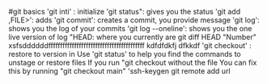 #git basics
'git inti' : initialize
'git status": gives you the status
'git add ,FILE>': adds <File>
'git commit': creates a commit, you provide message
'git log': shows you the log of your commits
'git log --oneline': shows you the one live version of log
"HEAD: where you currently are 
git diff HEAD "Number"
xsfsddddddfffffffffffffffffffffffffffffffffffffffff
kdfdfdkfj
dfkkdf
'git checkout' <HASH> <FILE>: restore <FIle> to version in <HASH>
Use 'git status' to help you find the commands to unstage or restore files
If you run "git checkout <HASH> without the file
You can fix this by running  "git checkout main"
  'ssh-keygen
  git remote add url
  
